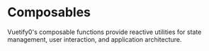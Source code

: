 # Composables

Vuetify0's composable functions provide reactive utilities for state management, user interaction, and application architecture.

<DocsPageFeatures />
